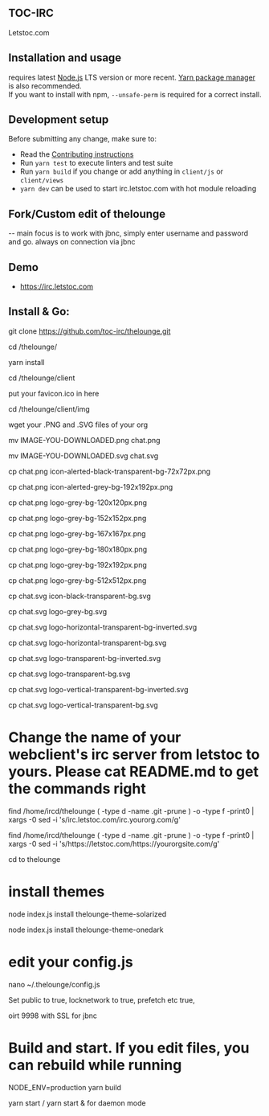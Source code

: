 ## TOC-IRC

Letstoc.com

## Installation and usage

requires latest [Node.js](https://nodejs.org/) LTS version or more recent.
[Yarn package manager](https://yarnpkg.com/) is also recommended.  
If you want to install with npm, `--unsafe-perm` is required for a correct install.

## Development setup

Before submitting any change, make sure to:

- Read the [Contributing instructions](https://github.com/thelounge/thelounge/blob/master/.github/CONTRIBUTING.md#contributing)
- Run `yarn test` to execute linters and test suite
- Run `yarn build` if you change or add anything in `client/js` or `client/views`
- `yarn dev` can be used to start irc.letstoc.com with hot module reloading

## Fork/Custom edit of thelounge

-- main focus is to work with jbnc, simply enter username and password and go. always on connection via jbnc

## Demo

- https://irc.letstoc.com

## Install & Go:

git clone https://github.com/toc-irc/thelounge.git

cd /thelounge/

yarn install

cd /thelounge/client

put your favicon.ico in here

cd /thelounge/client/img

wget your .PNG and .SVG files of your org

mv IMAGE-YOU-DOWNLOADED.png chat.png

mv IMAGE-YOU-DOWNLOADED.svg chat.svg

cp chat.png icon-alerted-black-transparent-bg-72x72px.png

cp chat.png icon-alerted-grey-bg-192x192px.png

cp chat.png logo-grey-bg-120x120px.png

cp chat.png logo-grey-bg-152x152px.png

cp chat.png logo-grey-bg-167x167px.png

cp chat.png logo-grey-bg-180x180px.png

cp chat.png logo-grey-bg-192x192px.png

cp chat.png logo-grey-bg-512x512px.png

cp chat.svg icon-black-transparent-bg.svg

cp chat.svg logo-grey-bg.svg

cp chat.svg logo-horizontal-transparent-bg-inverted.svg

cp chat.svg logo-horizontal-transparent-bg.svg

cp chat.svg logo-transparent-bg-inverted.svg

cp chat.svg logo-transparent-bg.svg

cp chat.svg logo-vertical-transparent-bg-inverted.svg

cp chat.svg logo-vertical-transparent-bg.svg

# Change the name of your webclient's irc server from letstoc to yours. Please cat README.md to get the commands right

find /home/ircd/thelounge \( -type d -name .git -prune \) -o -type f -print0 | xargs -0 sed -i 's/irc.letstoc.com/irc.yourorg.com/g'

find /home/ircd/thelounge \( -type d -name .git -prune \) -o -type f -print0 | xargs -0 sed -i 's/https:\/\/letstoc.com/https:\/\/yourorgsite.com/g'

cd to thelounge

# install themes

node index.js install thelounge-theme-solarized

node index.js install thelounge-theme-onedark

# edit your config.js

nano ~/.thelounge/config.js

Set public to true, locknetwork to true, prefetch etc true,

oirt 9998 with SSL for jbnc

# Build and start. If you edit files, you can rebuild while running

NODE_ENV=production yarn build

yarn start / yarn start & for daemon mode
